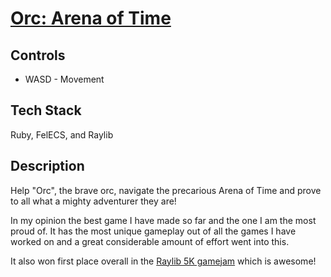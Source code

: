 # [Orc: Arena of Time](https://github.com/realtradam/orc-arena-of-time)

## Controls
- WASD - Movement

## Tech Stack
Ruby, FelECS, and Raylib

## Description

Help "Orc", the brave orc, navigate the precarious Arena of Time and prove to all what a mighty adventurer they are!

In my opinion the best game I have made so far and the one I am the most proud of. It has the most unique gameplay out of all the games I have worked on and a great considerable amount of effort went into this.

It also won first place overall in the [Raylib 5K gamejam](https://itch.io/jam/raylib-5k-gamejam) which is awesome!
